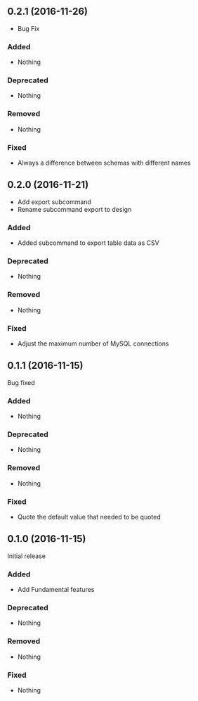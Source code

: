 ## 0.2.1 (2016-11-26)

- Bug Fix

### Added

- Nothing

### Deprecated

- Nothing

### Removed

- Nothing

### Fixed

- Always a difference between schemas with different names 


## 0.2.0 (2016-11-21)

- Add export subcommand
- Rename subcommand export to design 

### Added

- Added subcommand to export table data as CSV

### Deprecated

- Nothing

### Removed

- Nothing

### Fixed

- Adjust the maximum number of MySQL connections


## 0.1.1 (2016-11-15)

Bug fixed

### Added

- Nothing

### Deprecated

- Nothing

### Removed

- Nothing

### Fixed

- Quote the default value that needed to be quoted

## 0.1.0 (2016-11-15)

Initial release

### Added

- Add Fundamental features

### Deprecated

- Nothing

### Removed

- Nothing

### Fixed

- Nothing
